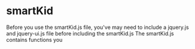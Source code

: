 # smartKid
Before you use the smartKid.js file, you've may need to include a jquery.js and jquery-ui.js file before including the smartKid.js
The smartKid.js contains functions you 

